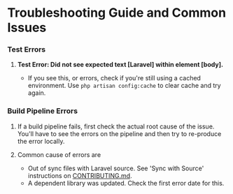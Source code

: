 # Troubleshooting Guide and Common Issues

### Test Errors

1. **Test Error: Did not see expected text [Laravel] within element [body].**

	- If you see this, or errors, check if you're still using a cached environment. Use `php artisan config:cache` to clear cache and try again.

### Build Pipeline Errors

1. If a build pipeline fails, first check the actual root cause of the issue. You'll have to see the errors on the pipeline and then try to re-produce the error locally.
2. Common cause of errors are

	- Out of sync files with Laravel source. See 'Sync with Source' instructions on [CONTRIBUTING.md](CONTRIBUTING.md).
	- A dependent library was updated. Check the first error date for this.
